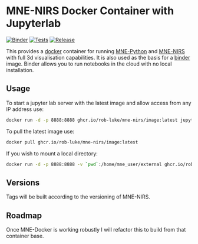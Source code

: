 # MNE-NIRS Docker Container with Jupyterlab

[![Binder](https://mybinder.org/badge_logo.svg)](https://mybinder.org/v2/gh/rob-luke/mne-nirs-docker/HEAD)
[![Tests](https://github.com/rob-luke/mne-nirs-docker/actions/workflows/main.yml/badge.svg)](https://github.com/rob-luke/mne-nirs-docker/actions/workflows/main.yml)
[![Release](https://github.com/rob-luke/mne-nirs-docker/actions/workflows/release.yml/badge.svg)](https://github.com/rob-luke/mne-nirs-docker/actions/workflows/release.yml)

This provides a [docker](https://docs.docker.com/get-docker/) container for running [MNE-Python](https://mne.tools/stable/index.html) and [MNE-NIRS](https://mne.tools/mne-nirs/master/index.html) with full 3d visualisation capabilities.
It is also used as the basis for a [binder](https://mybinder.org/) image. Binder allows you to run notebooks in the cloud with no local installation.

## Usage

To start a jupyter lab server with the latest image and allow access from any IP address use:

```bash
docker run -d -p 8888:8888 ghcr.io/rob-luke/mne-nirs/image:latest jupyter-lab --ip 0.0.0.0
```

To pull the latest image use:

```bash
docker pull ghcr.io/rob-luke/mne-nirs/image:latest
```

If you wish to mount a local directory:

```bash
docker run -d -p 8888:8888 -v `pwd`:/home/mne_user/external ghcr.io/rob-luke/mne-nirs/image jupyter-lab --ip 0.0.0.0
```


## Versions

Tags will be built according to the versioning of MNE-NIRS.


## Roadmap

Once MNE-Docker is working robustly I will refactor this to build from that container base.

